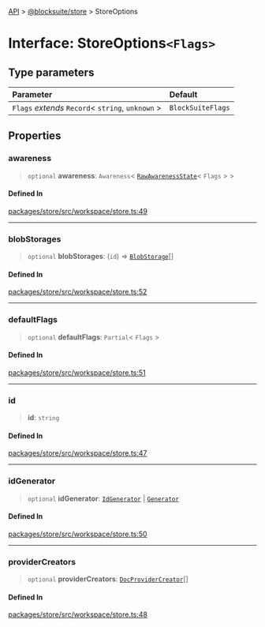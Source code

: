 [API](../../../index.md) > [@blocksuite/store](../index.md) > StoreOptions

# Interface: StoreOptions`<Flags>`

## Type parameters

| Parameter | Default |
| :------ | :------ |
| `Flags` *extends* `Record`\< `string`, `unknown` \> | `BlockSuiteFlags` |

## Properties

### awareness

> `optional` **awareness**: `Awareness`\< [`RawAwarenessState`](../type-aliases/type-alias.RawAwarenessState.md)\< `Flags` \> \>

#### Defined In

[packages/store/src/workspace/store.ts:49](https://github.com/Saul-Mirone/blocksuite/blob/f2324b82e/packages/store/src/workspace/store.ts#L49)

***

### blobStorages

> `optional` **blobStorages**: (`id`) => [`BlobStorage`](interface.BlobStorage.md)[]

#### Defined In

[packages/store/src/workspace/store.ts:52](https://github.com/Saul-Mirone/blocksuite/blob/f2324b82e/packages/store/src/workspace/store.ts#L52)

***

### defaultFlags

> `optional` **defaultFlags**: `Partial`\< `Flags` \>

#### Defined In

[packages/store/src/workspace/store.ts:51](https://github.com/Saul-Mirone/blocksuite/blob/f2324b82e/packages/store/src/workspace/store.ts#L51)

***

### id

> **id**: `string`

#### Defined In

[packages/store/src/workspace/store.ts:47](https://github.com/Saul-Mirone/blocksuite/blob/f2324b82e/packages/store/src/workspace/store.ts#L47)

***

### idGenerator

> `optional` **idGenerator**: [`IdGenerator`](../type-aliases/type-alias.IdGenerator.md) \| [`Generator`](../enumerations/enumeration.Generator.md)

#### Defined In

[packages/store/src/workspace/store.ts:50](https://github.com/Saul-Mirone/blocksuite/blob/f2324b82e/packages/store/src/workspace/store.ts#L50)

***

### providerCreators

> `optional` **providerCreators**: [`DocProviderCreator`](../type-aliases/type-alias.DocProviderCreator.md)[]

#### Defined In

[packages/store/src/workspace/store.ts:48](https://github.com/Saul-Mirone/blocksuite/blob/f2324b82e/packages/store/src/workspace/store.ts#L48)
